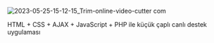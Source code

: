 



![2023-05-25-15-12-15_Trim-_online-video-cutter com_](https://github.com/eneskaracaa0/chat_app_PHP/assets/130259299/1b07672d-a95e-4a71-994a-2e7355d25e6a)




HTML + CSS + AJAX + JavaScript + PHP ile küçük çaplı canlı destek uygulaması
